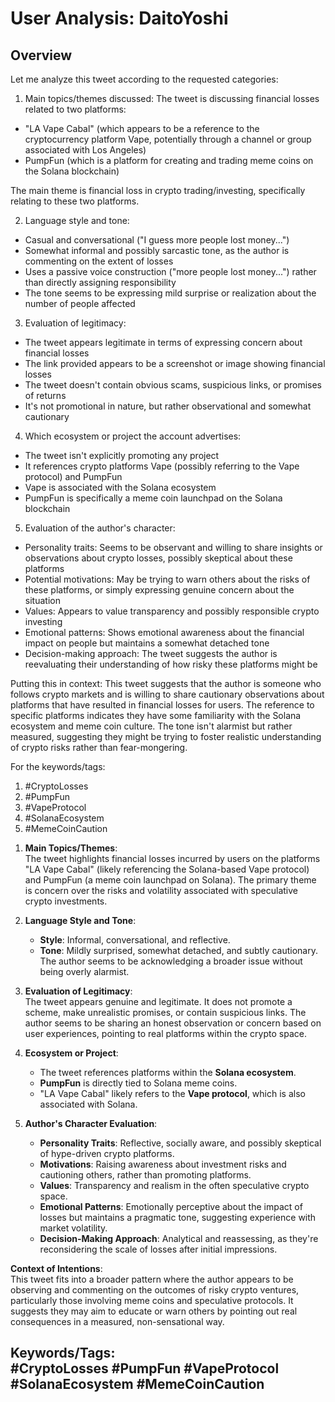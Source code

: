 # User Analysis: DaitoYoshi

## Overview

<think>
Let me analyze this tweet according to the requested categories:

1. Main topics/themes discussed:
The tweet is discussing financial losses related to two platforms:
- "LA Vape Cabal" (which appears to be a reference to the cryptocurrency platform Vape, potentially through a channel or group associated with Los Angeles)
- PumpFun (which is a platform for creating and trading meme coins on the Solana blockchain)

The main theme is financial loss in crypto trading/investing, specifically relating to these two platforms.

2. Language style and tone:
- Casual and conversational ("I guess more people lost money...")
- Somewhat informal and possibly sarcastic tone, as the author is commenting on the extent of losses
- Uses a passive voice construction ("more people lost money...") rather than directly assigning responsibility
- The tone seems to be expressing mild surprise or realization about the number of people affected

3. Evaluation of legitimacy:
- The tweet appears legitimate in terms of expressing concern about financial losses
- The link provided appears to be a screenshot or image showing financial losses
- The tweet doesn't contain obvious scams, suspicious links, or promises of returns
- It's not promotional in nature, but rather observational and somewhat cautionary

4. Which ecosystem or project the account advertises:
- The tweet isn't explicitly promoting any project
- It references crypto platforms Vape (possibly referring to the Vape protocol) and PumpFun
- Vape is associated with the Solana ecosystem 
- PumpFun is specifically a meme coin launchpad on the Solana blockchain

5. Evaluation of the author's character:
- Personality traits: Seems to be observant and willing to share insights or observations about crypto losses, possibly skeptical about these platforms
- Potential motivations: May be trying to warn others about the risks of these platforms, or simply expressing genuine concern about the situation
- Values: Appears to value transparency and possibly responsible crypto investing
- Emotional patterns: Shows emotional awareness about the financial impact on people but maintains a somewhat detached tone
- Decision-making approach: The tweet suggests the author is reevaluating their understanding of how risky these platforms might be

Putting this in context: This tweet suggests that the author is someone who follows crypto markets and is willing to share cautionary observations about platforms that have resulted in financial losses for users. The reference to specific platforms indicates they have some familiarity with the Solana ecosystem and meme coin culture. The tone isn't alarmist but rather measured, suggesting they might be trying to foster realistic understanding of crypto risks rather than fear-mongering.

For the keywords/tags:
1. #CryptoLosses
2. #PumpFun
3. #VapeProtocol
4. #SolanaEcosystem
5. #MemeCoinCaution
</think>

1. **Main Topics/Themes**:  
   The tweet highlights financial losses incurred by users on the platforms "LA Vape Cabal" (likely referencing the Solana-based Vape protocol) and PumpFun (a meme coin launchpad on Solana). The primary theme is concern over the risks and volatility associated with speculative crypto investments.

2. **Language Style and Tone**:  
   - **Style**: Informal, conversational, and reflective.  
   - **Tone**: Mildly surprised, somewhat detached, and subtly cautionary. The author seems to be acknowledging a broader issue without being overly alarmist.

3. **Evaluation of Legitimacy**:  
   The tweet appears genuine and legitimate. It does not promote a scheme, make unrealistic promises, or contain suspicious links. The author seems to be sharing an honest observation or concern based on user experiences, pointing to real platforms within the crypto space.

4. **Ecosystem or Project**:  
   - The tweet references platforms within the **Solana ecosystem**.
   - **PumpFun** is directly tied to Solana meme coins.
   - "LA Vape Cabal" likely refers to the **Vape protocol**, which is also associated with Solana.

5. **Author's Character Evaluation**:  
   - **Personality Traits**: Reflective, socially aware, and possibly skeptical of hype-driven crypto platforms.  
   - **Motivations**: Raising awareness about investment risks and cautioning others, rather than promoting platforms.  
   - **Values**: Transparency and realism in the often speculative crypto space.  
   - **Emotional Patterns**: Emotionally perceptive about the impact of losses but maintains a pragmatic tone, suggesting experience with market volatility.  
   - **Decision-Making Approach**: Analytical and reassessing, as they're reconsidering the scale of losses after initial impressions.

**Context of Intentions**:  
This tweet fits into a broader pattern where the author appears to be observing and commenting on the outcomes of risky crypto ventures, particularly those involving meme coins and speculative protocols. It suggests they may aim to educate or warn others by pointing out real consequences in a measured, non-sensational way.

**Keywords/Tags**:  
#CryptoLosses #PumpFun #VapeProtocol #SolanaEcosystem #MemeCoinCaution
---
